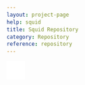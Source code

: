 ```yaml
---
layout: project-page
help: squid
title: Squid Repository
category: Repository
reference: repository
---
```



<a href="https://github.com/CIRDLES/Squid" target="_blank">
<img src="/assets/icons/github-icon-white.png" alt="link to Squid repository" height="42" width="42">
</a>
